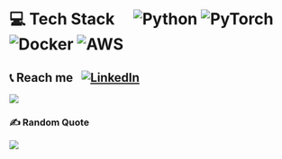 # 💻 Tech Stack &nbsp; &nbsp; ![Python](https://img.shields.io/badge/python-3670A0?style=for-the-badge&logo=python&logoColor=ffdd54) ![PyTorch](https://img.shields.io/badge/PyTorch-%23EE4C2C.svg?style=for-the-badge&logo=PyTorch&logoColor=white) ![Docker](https://img.shields.io/badge/docker-%230db7ed.svg?style=for-the-badge&logo=docker&logoColor=white) ![AWS](https://img.shields.io/badge/AWS-%23FF9900.svg?style=for-the-badge&logo=amazon-aws&logoColor=white) 

## 📞 Reach me &nbsp; [![LinkedIn](https://img.shields.io/badge/LinkedIn-%230077B5.svg?logo=linkedin&logoColor=white)](https://www.linkedin.com/in/harshp8l/) 

<!--### 📊 GitHub Stats:
![](https://github-readme-stats.vercel.app/api?username=harshp8l&theme=darcula&hide_border=true&include_all_commits=true&count_private=true)<br/>
![](https://github-readme-streak-stats.herokuapp.com/?user=harshp8l&theme=darcula&hide_border=true)<br/> -->
![](https://github-readme-stats.vercel.app/api/top-langs/?username=harshp8l&theme=darcula&hide_border=true&include_all_commits=true&count_private=true&layout=compact)


<!-- ## 🏆 GitHub Trophies
 ![](https://github-profile-trophy.vercel.app/?username=harshp8l&theme=radical&no-frame=false&no-bg=true&margin-w=4) -->

### ✍️ Random Quote
![](https://quotes-github-readme.vercel.app/api?type=vetical&theme=tokyonight)
